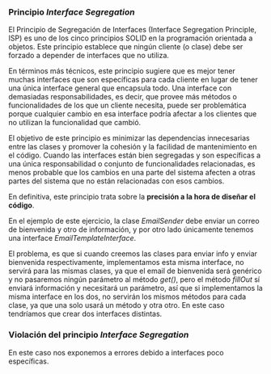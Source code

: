 ### Principio *Interface Segregation*
El Principio de Segregación de Interfaces (Interface Segregation Principle, ISP) es uno de los cinco principios SOLID en la programación orientada a objetos. Este principio establece que ningún cliente (o clase) debe ser forzado a depender de interfaces que no utiliza.

En términos más técnicos, este principio sugiere que es mejor tener muchas interfaces que son específicas para cada cliente en lugar de tener una única interface general que encapsula todo. Una interface con demasiadas responsabilidades, es decir, que provee más métodos o funcionalidades de los que un cliente necesita, puede ser problemática porque cualquier cambio en esa interface podría afectar a los clientes que no utilizan la funcionalidad que cambió.

El objetivo de este principio es minimizar las dependencias innecesarias entre las clases y promover la cohesión y la facilidad de mantenimiento en el código. Cuando las interfaces están bien segregadas y son específicas a una única responsabilidad o conjunto de funcionalidades relacionadas, es menos probable que los cambios en una parte del sistema afecten a otras partes del sistema que no están relacionadas con esos cambios.

En definitiva, este principio trata sobre la **precisión a la hora de diseñar el código**.

En el ejemplo de este ejercicio, la clase *EmailSender* debe enviar un correo de bienvenida y otro de información, y por otro lado únicamente tenemos una interface *EmailTemplateInterface*.

El problema, es que si cuando creemos las clases para enviar info y enviar bienvenida respectivamente, implementamos esta misma interface, no servirá para las mismas clases, ya que el email de bienvenida será genérico y no pasaremos ningún parámetro al método *get()*, pero el método *fillOut* sí enviará información y necesitará un parámetro, así que si implementamos la misma interface en los dos, no servirán los mismos métodos para cada clase, ya que una solo usará un método y otra otro. En este caso tendríamos que crear dos interfaces distintas.

### Violación del principio *Interface Segregation*
En este caso nos exponemos a errores debido a interfaces poco específicas.
